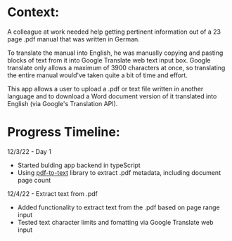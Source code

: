 # Context:

A colleague at work needed help getting pertinent information out of a 23 page .pdf manual that was written in German.

To translate the manual into English, he was manually copying and pasting blocks of text from it into Google Translate web text input box. Google translate only allows a maximum of 3900 characters at once, so translating the entire manual would've taken quite a bit of time and effort.

This app allows a user to upload a .pdf or text file written in another language and to download a Word document version of it translated into English (via Google's Translation API).

# Progress Timeline:

12/3/22 - Day 1

-  Started bulding app backend in typeScript
-  Using [pdf-to-text](https://www.npmjs.com/package/pdf-to-text) library to extract .pdf metadata, including document page count

12/4/22 - Extract text from .pdf

-  Added functionality to extract text from the .pdf based on page range input
-  Tested text character limits and fomatting via Google Translate web input
